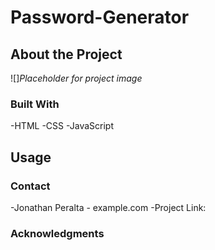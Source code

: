 # Password-Generator

## About the Project


![]*Placeholder for project image*

### Built With
-HTML
-CSS
-JavaScript

## Usage


### Contact
-Jonathan Peralta - example.com
-Project Link: 

### Acknowledgments

